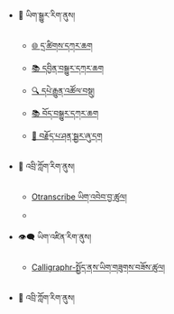 - 🔁 ཡིག་སྒྱུར་རིག་ནུས།
  - [🌐 དྲ་ཚིགས་དཀར་ཆག](en/mt/webpage-catalog.md)
  - [📚 དབྱིན་བསྒྱུར་དཀར་ཆག](en/mt/boen-catalog.md)
  - [🔍 དཔེ་རྒྱུན་འཚོལ་བསྡུ།](mt/bo-versions.md)
  - [📚 བོད་བསྒྱུར་དཀར་ཆག](en/mt/enbo-catalog.md)
  - [🔗 བརྗོད་པ་ཤན་སྦྱར་ཞུ་དག](mt/proofreading-alignment.md)
- 💬 འབྲི་ཀློག་རིག་ནུས།
  - [Otranscribe ཡིག་འབེབ་བྱ་ཚུལ།]([stt/transcribein-otranscribe.md](https://github.com/MonlamAI/Wiki/blob/main/docs/stt/transcribein-otranscribe.md))
  - 
- 👁️‍🗨️ ཡིག་འཛིན་རིག་ནུས།
  - [Calligraphr-སྤྱོད་ནས་ཡིག་གཟུགས་བཟོས་ཚུལ།](ocr/new-font-with-calligraphr.md)
  
- 💬 འབྲི་ཀློག་རིག་ནུས།
